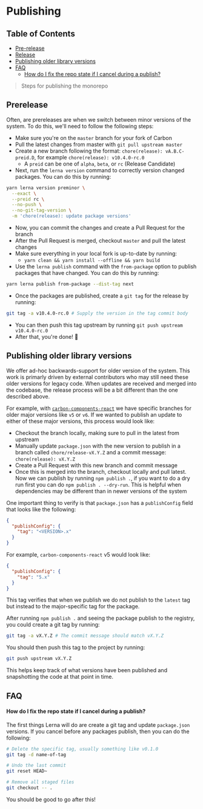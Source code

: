 # Publishing

<!-- prettier-ignore-start -->
<!-- START doctoc generated TOC please keep comment here to allow auto update -->
<!-- DON'T EDIT THIS SECTION, INSTEAD RE-RUN doctoc TO UPDATE -->
## Table of Contents

- [Pre-release](#pre-release)
- [Release](#release)
- [Publishing older library versions](#publishing-older-library-versions)
- [FAQ](#faq)
    - [How do I fix the repo state if I cancel during a publish?](#how-do-i-fix-the-repo-state-if-i-cancel-during-a-publish)

<!-- END doctoc generated TOC please keep comment here to allow auto update -->
<!-- prettier-ignore-end -->

> Steps for publishing the monorepo

## Prerelease

Often, are prereleases are when we switch between minor versions of the system. To do this, we'll need to follow the following steps:

- Make sure you're on the `master` branch for your fork of Carbon
- Pull the latest changes from master with `git pull upstream master`
- Create a new branch following the format: `chore(release): vA.B.C-preid.D`, for example `chore(release): v10.4.0-rc.0`
  - A `preid` can be one of `alpha`, `beta`, or `rc` (Release Candidate)
- Next, run the `lerna version` command to correctly version changed packages. You can do this by running:

```bash
yarn lerna version preminor \
  --exact \
  --preid rc \
  --no-push \
  --no-git-tag-version \
  -m 'chore(release): update package versions'
```

- Now, you can commit the changes and create a Pull Request for the branch
- After the Pull Request is merged, checkout `master` and pull the latest changes
- Make sure everything in your local fork is up-to-date by running:
  - `yarn clean && yarn install --offline && yarn build`
- Use the `lerna publish` command with the `from-package` option to publish packages that have changed. You can do this by running:

```bash
yarn lerna publish from-package --dist-tag next
```

- Once the packages are published, create a `git tag` for the release by running:

```bash
git tag -a v10.4.0-rc.0 # Supply the version in the tag commit body
```

- You can then push this tag upstream by running `git push upstream v10.4.0-rc.0`
- After that, you're done! <span aria-label="Celebrate">🎉</span>

## Publishing older library versions

We offer ad-hoc backwards-support for older version of the system. This work is
primarly driven by external contributors who may still need these older versions
for legacy code. When updates are received and merged into the codebase, the
release process will be a bit different than the one described above.

For example, with
[`carbon-components-react`](https://github.com/carbon-design-system/carbon-components-react)
we have specific branches for older major versions like `v5` or `v6`. If we
wanted to publish an update to either of these major versions, this process
would look like:

- Checkout the branch locally, making sure to pull in the latest from upstream
- Manually update `package.json` with the new version to publish in a branch
  called `chore/release-vX.Y.Z` and a commit message: `chore(release): vX.Y.Z`
- Create a Pull Request with this new branch and commit message
- Once this is merged into the branch, checkout locally and pull latest. Now we
  can publish by running `npm publish .`, if you want to do a dry run first you
  can do `npm publish . --dry-run`. This is helpful when dependencies may be
  different than in newer versions of the system

One important thing to verify is that `package.json` has a `publishConfig` field
that looks like the following:

```json
{
  "publishConfig": {
    "tag": "<VERSION>.x"
  }
}
```

For example, `carbon-components-react` v5 would look like:

```json
{
  "publishConfig": {
    "tag": "5.x"
  }
}
```

This tag verifies that when we publish we do not publish to the `latest` tag but
instead to the major-specific tag for the package.

After running `npm publish .` and seeing the package publish to the registry,
you could create a git tag by running:

```bash
git tag -a vX.Y.Z # The commit message should match vX.Y.Z
```

You should then push this tag to the project by running:

```bash
git push upstream vX.Y.Z
```

This helps keep track of what versions have been published and snapshotting the
code at that point in time.

## FAQ

#### How do I fix the repo state if I cancel during a publish?

The first things Lerna will do are create a git tag and update `package.json`
versions. If you cancel before any packages publish, then you can do the
following:

```bash
# Delete the specific tag, usually something like v0.1.0
git tag -d name-of-tag
```

```bash
# Undo the last commit
git reset HEAD~

# Remove all staged files
git checkout -- .
```

You should be good to go after this!
